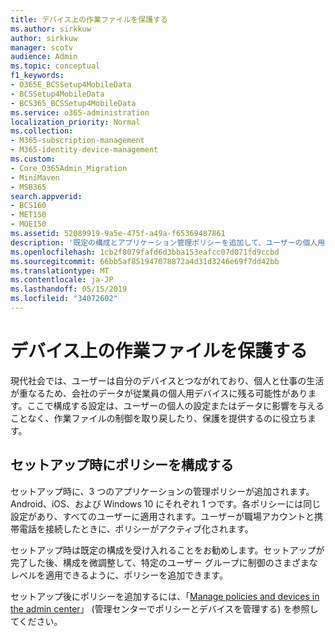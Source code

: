 ```yaml
---
title: デバイス上の作業ファイルを保護する
ms.author: sirkkuw
author: sirkkuw
manager: scotv
audience: Admin
ms.topic: conceptual
f1_keywords:
- O365E_BCSSetup4MobileData
- BCSSetup4MobileData
- BCS365_BCSSetup4MobileData
ms.service: o365-administration
localization_priority: Normal
ms.collection:
- M365-subscription-management
- M365-identity-device-management
ms.custom:
- Core_O365Admin_Migration
- MiniMaven
- MSB365
search.appverid:
- BCS160
- MET150
- MOE150
ms.assetid: 52089919-9a5e-475f-a49a-f65369487861
description: '既定の構成とアプリケーション管理ポリシーを追加して、ユーザーの個人用モバイルデバイス上の会社のデータを保護する方法について説明します。 '
ms.openlocfilehash: 1cb2f8079fafd6d3bba153eafcc07d071fd9ccbd
ms.sourcegitcommit: 66bb5af851947078872a4d31d3246e69f7dd42bb
ms.translationtype: MT
ms.contentlocale: ja-JP
ms.lasthandoff: 05/15/2019
ms.locfileid: "34072602"
---
```

# <a name="protect-work-files-on-devices"></a>デバイス上の作業ファイルを保護する

現代社会では、ユーザーは自分のデバイスとつながれており、個人と仕事の生活が重なるため、会社のデータが従業員の個人用デバイスに残る可能性があります。ここで構成する設定は、ユーザーの個人の設定またはデータに影響を与えることなく、作業ファイルの制御を取り戻したり、保護を提供するのに役立ちます。
  
## <a name="configuring-policies-during-setup"></a>セットアップ時にポリシーを構成する

セットアップ時に、3 つのアプリケーションの管理ポリシーが追加されます。Android、iOS、および Windows 10 にそれぞれ 1 つです。各ポリシーには同じ設定があり、すべてのユーザーに適用されます。ユーザーが職場アカウントと携帯電話を接続したときに、ポリシーがアクティブ化されます。
  
セットアップ時は既定の構成を受け入れることをお勧めします。セットアップが完了した後、構成を微調整して、特定のユーザー グループに制御のさまざまなレベルを適用できるように、ポリシーを追加できます。
  
セットアップ後にポリシーを追加するには、「[Manage policies and devices in the admin center](manage.md)」 (管理センターでポリシーとデバイスを管理する) を参照してください。
  

